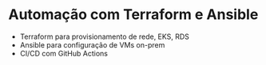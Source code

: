 # Automação com Terraform e Ansible

- Terraform para provisionamento de rede, EKS, RDS
- Ansible para configuração de VMs on-prem
- CI/CD com GitHub Actions